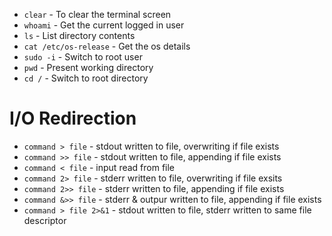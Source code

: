 - `clear` -  To clear the terminal screen
- `whoami` - Get the current logged in user
- `ls` - List directory contents
- `cat /etc/os-release` - Get the os details
- `sudo -i` - Switch to root user
- `pwd` - Present working directory
- `cd /` - Switch to root directory
# I/O Redirection
- `command > file` - stdout written to file, overwriting if file exists
- `command >> file` - stdout written to file, appending if file exists
- `command < file` - input read from file
- `command 2> file` - stderr written to file, overwriting if file exsits
- `command 2>> file` - stderr written to file, appending if file exists
- `command &>> file` - stderr & outpur written to file, appending if file exists
- `command > file 2>&1` - stdout written to file, stderr written to same file descriptor
